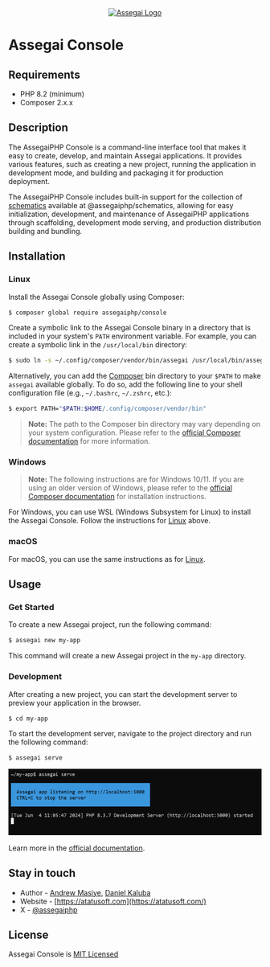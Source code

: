 <div align="center">
    <a href="https://assegaiphp.com/" target="blank"><img src="https://assegaiphp.com/images/logos/logo-cropped.png" width="200" alt="Assegai Logo"></a>
</div>

# Assegai Console

## Requirements
- PHP 8.2 (minimum)
- Composer 2.x.x

## Description

The AssegaiPHP Console is a command-line interface tool that makes it easy to create, develop, and maintain Assegai applications. It provides various features, such as creating a new project, running the application in development mode, and building and packaging it for production deployment.

The AssegaiPHP Console includes built-in support for the collection of [schematics] available at @assegaiphp/schematics, allowing for easy initialization, development, and maintenance of AssegaiPHP applications through scaffolding, development mode serving, and production distribution building and bundling.

## Installation

### Linux

Install the Assegai Console globally using Composer:
```bash
$ composer global require assegaiphp/console
```

Create a symbolic link to the Assegai Console binary in a directory that is included in your system's `PATH` environment variable. For example, you can create a symbolic link in the `/usr/local/bin` directory:
```bash
$ sudo ln -s ~/.config/composer/vendor/bin/assegai /usr/local/bin/assegai
```

Alternatively, you can add the [Composer](https://getcomposer.org/doc/00-intro.md#installation-linux-unix-macos) bin directory to your `$PATH` to make `assegai` 
available globally. To do so, add the following line to your shell configuration file (e.g., `~/.bashrc`, `~/.zshrc`, 
etc.):

```bash
$ export PATH="$PATH:$HOME/.config/composer/vendor/bin"
```

> **Note:** The path to the Composer bin directory may vary depending on your system configuration. Please refer to the [official Composer documentation](https://getcomposer.org/doc/00-intro.md#installation-linux-unix-macos) for more information.

### Windows

> **Note:** The following instructions are for Windows 10/11. If you are using an older version of Windows, please refer to the [official Composer documentation](https://getcomposer.org/doc/00-intro.md#installation-windows) for installation instructions.

For Windows, you can use WSL (Windows Subsystem for Linux) to install the Assegai Console. Follow the instructions for [Linux](#linux) above.

### macOS

For macOS, you can use the same instructions as for [Linux](#linux).

## Usage

### Get Started

To create a new Assegai project, run the following command:
```bash
$ assegai new my-app
```

This command will create a new Assegai project in the `my-app` directory.

### Development

After creating a new project, you can start the development server to preview your application in the browser.
```bash
$ cd my-app
```

To start the development server, navigate to the project directory and run the following command:
```bash
$ assegai serve
```

![Assegai Serve](assets/images/screenshots/serve.png)

Learn more in the [official documentation](https://assegaiphp.com/guide/cli/overview).

## Stay in touch

* Author - [Andrew Masiye](https://twitter.com/feenix11), [Daniel Kaluba](https://twitter.com/ZombieKlassic)
* Website - [https://atatusoft.com](https://atatusoft.com/)
* X - [@assegaiphp](https://twitter.com/assegaiphp)

## License

Assegai Console is [MIT Licensed](LICENSE)

[schematics]: https://github.com/angular/angular-cli/tree/master/packages/angular_devkit/schematics